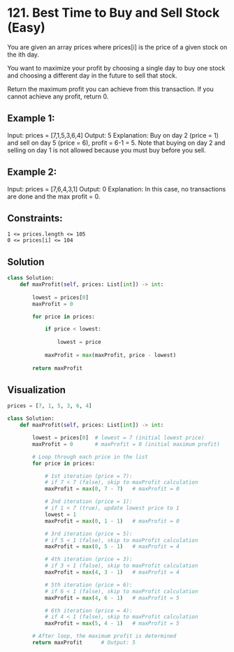 # 121. Best Time to Buy and Sell Stock (Easy)

You are given an array prices where prices[i] is the price of a given stock on the ith day.

You want to maximize your profit by choosing a single day to buy one stock and choosing a different day in the future to sell that stock.

Return the maximum profit you can achieve from this transaction. If you cannot achieve any profit, return 0.

 

## **Example 1:**

Input: prices = [7,1,5,3,6,4]
Output: 5
Explanation: Buy on day 2 (price = 1) and sell on day 5 (price = 6), profit = 6-1 = 5.
Note that buying on day 2 and selling on day 1 is not allowed because you must buy before you sell.

## **Example 2:**

Input: prices = [7,6,4,3,1]
Output: 0
Explanation: In this case, no transactions are done and the max profit = 0.

 
## **Constraints:**

    1 <= prices.length <= 105
    0 <= prices[i] <= 104

## Solution
```python
class Solution:
    def maxProfit(self, prices: List[int]) -> int:
        
        lowest = prices[0]
        maxProfit = 0

        for price in prices:

            if price < lowest:
                
                lowest = price
            
            maxProfit = max(maxProfit, price - lowest)
        
        return maxProfit

```

## **Visualization**
```python
prices = [7, 1, 5, 3, 6, 4]

class Solution:
    def maxProfit(self, prices: List[int]) -> int:

        lowest = prices[0]  # lowest = 7 (initial lowest price)
        maxProfit = 0       # maxProfit = 0 (initial maximum profit)

        # Loop through each price in the list
        for price in prices:       

            # 1st iteration (price = 7): 
            # if 7 < 7 (false), skip to maxProfit calculation
            maxProfit = max(0, 7 - 7)   # maxProfit = 0

            # 2nd iteration (price = 1):
            # if 1 < 7 (true), update lowest price to 1
            lowest = 1
            maxProfit = max(0, 1 - 1)   # maxProfit = 0

            # 3rd iteration (price = 5):
            # if 5 < 1 (false), skip to maxProfit calculation
            maxProfit = max(0, 5 - 1)   # maxProfit = 4

            # 4th iteration (price = 3):
            # if 3 < 1 (false), skip to maxProfit calculation
            maxProfit = max(4, 3 - 1)   # maxProfit = 4

            # 5th iteration (price = 6):
            # if 6 < 1 (false), skip to maxProfit calculation
            maxProfit = max(4, 6 - 1)   # maxProfit = 5

            # 6th iteration (price = 4):
            # if 4 < 1 (false), skip to maxProfit calculation
            maxProfit = max(5, 4 - 1)   # maxProfit = 5

        # After loop, the maximum profit is determined
        return maxProfit      # Output: 5
```
